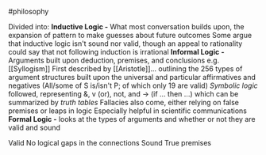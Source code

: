 #philosophy 

Divided into:
	**Inductive Logic -** What most conversation builds upon, the expansion of pattern to make guesses about future outcomes
		Some argue that inductive logic isn't sound nor valid, though an appeal to rationality could say that not following induction is irrational
	**Informal Logic** **-** Arguments built upon deduction, premises, and conclusions 
		e.g. [[Syllogism]]
		First described by [[Aristotle]]... outlining the 256 types of argument structures built upon the universal and particular affirmatives and negatives (All/some of S is/isn't P; of which only 19 are valid)
		*Symbolic logic* followed, representing &, v (or), not, and -> (if ... then ...) which can be summarized by *truth tables*
		Fallacies also come, either relying on false premises or leaps in logic
		Especially helpful in scientific communications
	**Formal Logic -** looks at the types of arguments and whether or not they are valid and sound

Valid
	No logical gaps in the connections
Sound
	True premises